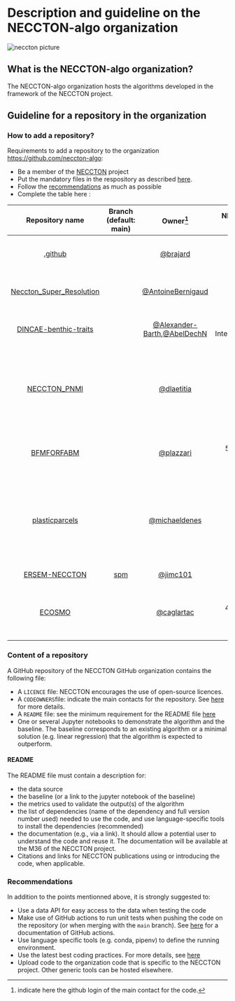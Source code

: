 # Description and guideline on the NECCTON-algo organization
![neccton picture](https://github.com/neccton-algo/.github/blob/main/1500x500.jpeg)
## What is the NECCTON-algo organization?
The NECCTON-algo organization hosts the algorithms developed in the framework of the NECCTON project.

## Guideline for a repository in the organization

### How to add a repository?
Requirements to add a repository to the organization https://github.com/neccton-algo:
- Be a member of the [NECCTON](https://www.neccton.eu/) project
- Put the mandatory files in the respository as described [here](#content-of-a-repository).
- Follow the [recommendations](#recommendations) as much as possible
- Complete the table here :

| Repository name                                       | Branch (default: main) | Owner[^1]                                             | NECCTON task | short description |
|       :---:                                           |  :---: | :---:                                            |     ---:     |    :---            |
|    [.github](https://github.com/neccton-algo)         | | [@brajard](https://www.github.com/brajard)        | 4.1          | description of the github organization |
|    [Neccton_Super_Resolution](https://github.com/neccton-algo/Neccton_Super_Resolution)         | | [@AntoineBernigaud](https://www.github.com/AntoineBernigaud)        | 4.4.3       | Super Resolution Data Assimilation |
|    [DINCAE-benthic-traits](https://github.com/neccton-algo/DINCAE-benthic-traits)         | | [@Alexander-Barth](https://www.github.com/Alexander-Barth),[@AbelDechN](https://github.com/AbelDechN)        |   4.2.2 Interpolation          | data products of benthic traits  |
|    [NECCTON_PNMI](https://github.com/neccton-algo/NECCTON_PNMI)         | | [@dlaetitia](https://github.com/dlaetitia)        |   4.3.1          | Spatial distribution of zooplankton diversity in the Parc Naturel Marin Iroise (PNMI) |
|    [BFMFORFABM](https://github.com/inogs/bfmforfabm.git) ||[@plazzari](https://github.com/plazzari) | 5.2.3 and 5.2.4 | POC and bio-optic module used within BFM|
| [plasticparcels](https://github.com/OceanParcels/plasticparcels) | | [@michaeldenes](https://github.com/michaeldenes) | 8.3 | Microplastic transport and dispersion simulation tool based on the `parcels` Lagrangian framework |
| [ERSEM-NECCTON](https://github.com/pmlmodelling/ersem-neccton) | [spm](https://github.com/pmlmodelling/ersem-neccton/tree/spm) | [@jimc101](https://www.github.com/jimc101) | 5.2.2 | SPM Model in ERSEM |
| [ECOSMO](https://github.com/nansencenter/ECOSMO) | | [@caglartac](https://github.com/caglartac) | 4.3.1 and 5.2.1 | main ECOSMO and diel vertical migration codes |


[^1]:indicate here the github login of the main contact for the code.

### Content of a repository
A GitHub repository of the NECCTON GitHub organization contains the following file:

- A `LICENCE` file: NECCTON encourages the use of open-source licences.
- A `CODEOWNERS`file: indicate the main contacts for the repository. See [here](https://docs.github.com/en/repositories/managing-your-repositorys-settings-and-features/customizing-your-repository/about-code-owners) for more details.
- A `README` file: see the minimum requirement for the README file [here](#readme)
- One or several Jupyter notebooks to demonstrate the algorithm and the baseline. The baseline corresponds to an existing algorithm or a minimal solution (e.g. linear regression) that the algorithm is expected to outperform. 

#### README
The README file must contain a description for:
- the data source
- the baseline (or a link to the jupyter notebook of the baseline)
- the metrics used to validate the output(s) of the algorithm
- the list of dependencies (name of the dependency and full version number used) needed to use the code, and use language-specific tools to install the dependencies (recommended)
- the documentation (e.g., via a link). It should allow a potential user to understand the code and reuse it. The documentation will be available at the M36 of the NECCTON project.
- Citations and links for NECCTON publications using or introducing the code, when applicable.

### Recommendations
In addition to the points mentionned above, it is strongly suggested to:
- Use a data API for easy access to the data when testing the code
- Make use of GitHub actions to run unit tests when pushing the code on the repository (or when merging with the `main` branch). See [here](https://docs.github.com/en/actions) for a documentation of GitHub actions.
- Use language specific tools (e.g. conda, pipenv) to define the running environment.
- Use the latest best coding practices. For more details, see [here](https://github.com/neccton-algo/.github/blob/main/docs/moi_archive/best_practices.md)
- Upload code to the organization code that is specific to the NECCTON project. Other generic tools can be hosted elsewhere.

<!--

**Here are some ideas to get you started:**

🙋‍♀️ A short introduction - what is your organization all about?
🌈 Contribution guidelines - how can the community get involved?
👩‍💻 Useful resources - where can the community find your docs? Is there anything else the community should know?
🍿 Fun facts - what does your team eat for breakfast?
🧙 Remember, you can do mighty things with the power of [Markdown](https://docs.github.com/github/writing-on-github/getting-started-with-writing-and-formatting-on-github/basic-writing-and-formatting-syntax)
-->
